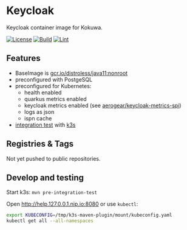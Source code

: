 # Keycloak

Keycloak container image for Kokuwa.

[![License](https://img.shields.io/github/license/kokuwaio/keycloak.svg?label=License)](https://github.com/kokuwaio/keycloak/blob/main/LICENSE)
[![Build](https://img.shields.io/github/workflow/status/kokuwaio/keycloak/Build?label=Build)](https://github.com/kokuwaio/keycloak/actions/workflows/build.yaml)
[![Lint](https://img.shields.io/github/workflow/status/kokuwaio/keycloak/CI/main?label=CI)](https://github.com/kokuwaio/keycloak/actions/workflows/ci.yaml)

## Features

- BaseImage is [gcr.io/distroless/java11:nonroot](https://gcr.io/distroless/java11:nonroot)
- preconfigured with PostgeSQL
- preconfigured for Kubernetes:
  - health enabled
  - quarkus metrics enabled
  - keycloak metrics enabled (see [aerogear/keycloak-metrics-spi](https://github.com/aerogear/keycloak-metrics-spi))
  - logs as json
  - ispn cache
- [integration test](/src/test/k3s) with [k3s](https://k3s.io/)

## Registries & Tags

Not yet pushed to public repositories.

## Develop and testing

Start k3s: `mvn pre-integration-test`

Open <http://help.127.0.0.1.nip.io:8080> or use `kubectl`:

```sh
export KUBECONFIG=/tmp/k3s-maven-plugin/mount/kubeconfig.yaml
kubectl get all --all-namespaces
```
